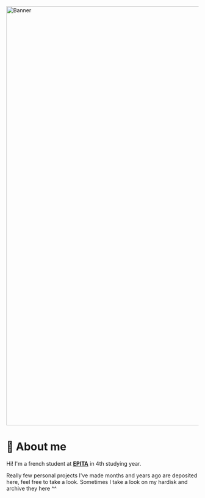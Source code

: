 <img align="center" alt="Banner" width="1100" src="https://media.licdn.com/dms/image/v2/D5616AQFbJd_TY0aDiw/profile-displaybackgroundimage-shrink_350_1400/profile-displaybackgroundimage-shrink_350_1400/0/1694117591530?e=1740614400&v=beta&t=4nuUDaOU1nO0UZl1Pk_smfY3VR2JTQB7EHGBqqtvUIk">

<br>

# 👦 About me

Hi! I'm a french student at **[EPITA](https://www.epita.fr/)** in 4th studying year.

Really few personal projects I've made months and years ago are deposited here, feel free to take a look.
Sometimes I take a look on my hardisk and archive they here ^^

<!--You can find more informations on **[my portfolio](https://tombrossard0.github.io/portfolio/)**.-->

<!-- <p align="left"> <img src="https://komarev.com/ghpvc/?username=tombrossard0&label=Profile%20views&color=0e75b6&style=flat" alt="tombrossard0" /> </p> -->

<!--
<br>
<br>
<br>

# 📚 Skills

<table align="center">
	<thead>
		<tr>
			<th colspan="2"><b>Software Development</b></th>
			<th colspan="1"><b>Computer Graphics</b></th>
			<th colspan="1"><b>Front-end Web</b></th>
			<th colspan="1"><b>Back-end Web</b></th>
			<th colspan="1"><b>Design</b></th>
      			<th colspan="1"><b>Computer Engineering</b></th>
		</tr>
	</thead>
	<tbody>
		<tr>
			<td align="center"><a href="https://en.wikipedia.org/wiki/C_(programming_language)">C</a></td>
			<td align="center"><a href="https://en.wikipedia.org/wiki/C%2B%2B">C++</a></td>
			<td align="center"><a href="https://unity.com/">Unity</a></td>
			<td align="center"><a href="https://en.wikipedia.org/wiki/HTML">HTML</a></td>
			<td align="center"><a href="https://en.wikipedia.org/wiki/JavaScript">JavaScript</a></td>
			<td align="center"><a href="https://www.solidworks.com/">SolidWorks</a></td>
      			<td align="center"><a href="https://en.wikipedia.org/wiki/Assembly_language">Assembly language</a></td>
		</tr>
		<tr>
			<td align="center"><a href="https://en.wikipedia.org/wiki/Assembly_language">Assembly language</a></td>
			<td align="center"><a href="https://en.wikipedia.org/wiki/C_Sharp_(programming_language)">C#</a></td>
			<td align="center"></td>
			<td align="center"><a href="https://en.wikipedia.org/wiki/JavaScript">JavaScript</a></td>
			<td align="center"><a href="https://nodejs.org/en/">NodeJS</a></td>
			<td align="center"><a href="https://www.figma.com/">Figma</a></td>
      			<td align="center"><a href="https://en.wikipedia.org/wiki/Motorola_68000">Motorola 68k</a></td>
		</tr>
		<tr>
			<td align="center"><a href="https://www.python.org/">Python</a></td>
			<td align="center"><a href="https://ocaml.org/">OCaml</a></td>
			<td align="center"></td>
			<td align="center"><a href="https://en.wikipedia.org/wiki/CSS">CSS</a></td>
			<td align="center"><a href="https://en.wikipedia.org/wiki/C_Sharp_(programming_language)">C#</a></td>
			<td align="center"><a href="https://www.adobe.com/products/photoshop.html">Photoshop</a></td>
      			<td align="center"></td>
		</tr>
		<tr>
			<td align="center"><a href="https://git-scm.com/">Git</a></td>
			<td align="center"><a href="https://cmake.org/">CMake</a></td>
			<td align="center"></td>
			<td align="center"></td>
			<td align="center"></td>
			<td align="center"></td>
      			<td align="center"></td>
		</tr>
		<tr>
			<td align="center"><a href="https://en.wikipedia.org/wiki/Unix">Unix</a></td>
			<td align="center"><a href="https://en.wikipedia.org/wiki/Bash_(Unix_shell)#:~:text=Bash%20is%20a%20Unix%20shell%20and%20command%20language,programs%20Linus%20Torvalds%20ported%20to%20Linux%2C%20alongside%20GCC.">Bash</a></td>
			<td align="center"></td>
			<td align="center"></td>
			<td align="center"></td>
			<td align="center"></td>
      			<td align="center"></td>
		</tr>
	</tbody>
</table>

<br>

# 📭 Contact me

<br>


# ✨ Projects
-->

<!-- ![tombrossard0's Top Languages](https://github-readme-stats.vercel.app/api/top-langs/?username=tombrossard0&theme=vue-dark&show_icons=true&hide_border=true&layout=compact) -->

